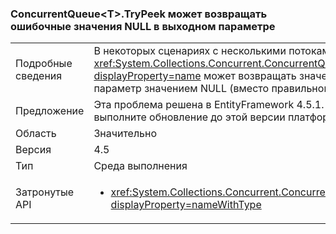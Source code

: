 ### <a name="concurrentqueuelttgttrypeek-can-return-an-erroneous-null-via-its-out-parameter"></a>ConcurrentQueue&lt;T&gt;.TryPeek может возвращать ошибочные значения NULL в выходном параметре

|   |   |
|---|---|
|Подробные сведения|В некоторых сценариях с несколькими потоками <xref:System.Collections.Concurrent.ConcurrentQueue%601.TryPeek(%600@)?displayProperty=name> может возвращать значение true, но заполнять выходной параметр значением NULL (вместо правильного значения).|
|Предложение|Эта проблема решена в EntityFramework 4.5.1. Чтобы устранить проблему, выполните обновление до этой версии платформы.|
|Область|Значительно|
|Версия|4.5|
|Тип|Среда выполнения|
|Затронутые API|<ul><li><xref:System.Collections.Concurrent.ConcurrentQueue%601.TryPeek(%600@)?displayProperty=nameWithType></li></ul>|

